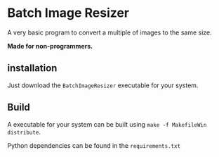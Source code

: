 # Batch Image Resizer
A very basic program to convert a multiple of images to the same size.

**Made for non-programmers.**

## installation
Just download the `BatchImageResizer` executable for your system.

## Build
A executable for your system can be built using `make -f MakefileWin distribute`.

Python dependencies can be found in the `requirements.txt`
